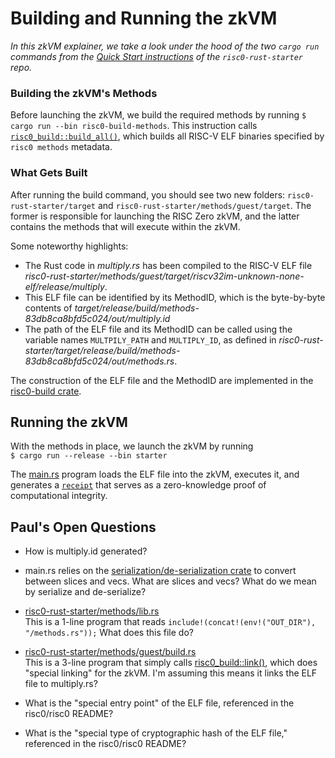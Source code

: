 # Building and Running the zkVM
*In this zkVM explainer, we take a look under the hood of the two `cargo run` commands from the [Quick Start instructions](README.md) of the `risc0-rust-starter` repo.*
### Building the zkVM's Methods

Before launching the zkVM, we build the required methods by running `$ cargo run --bin risc0-build-methods`. This instruction calls [`risc0_build::build_all()`](https://docs.rs/risc0-build/0.7.2/risc0_build/), which builds all RISC-V ELF binaries specified by `risc0 methods` metadata. 

### What Gets Built

After running the build command, you should see two new folders: `risc0-rust-starter/target` and `risc0-rust-starter/methods/guest/target`. The  former is responsible for launching the RISC Zero zkVM, and the latter contains the methods that will execute within the zkVM. 

Some noteworthy highlights:
- The Rust code in *multiply.rs* has been compiled to the RISC-V ELF file *risc0-rust-starter/methods/guest/target/riscv32im-unknown-none-elf/release/multiply*.
- This ELF file can be identified by its MethodID, which is the byte-by-byte contents of *target/release/build/methods-83db8ca8bfd5c024/out/multiply.id*
- The path of the ELF file and its MethodID can be called using the variable names `MULTPILY_PATH` and `MULTIPLY_ID`, as defined in *risc0-rust-starter/target/release/build/methods-83db8ca8bfd5c024/out/methods.rs*. 

The construction of the ELF file and the MethodID are implemented in the [risc0-build crate](https://docs.rs/risc0-build/0.7.2/src/risc0_build/lib.rs.html).



## Running the zkVM

With the methods in place, we launch the zkVM by running <br/>`$ cargo run --release --bin starter`

The [main.rs](https://github.com/risc0/risc0-rust-starter/blob/main/starter/src/main.rs) program loads the ELF file into the zkVM, executes it, and generates a [`receipt`](https://docs.rs/risc0-zkvm-host/0.7.2/risc0_zkvm_host/struct.Receipt.html) that serves as a zero-knowledge proof of computational integrity. 

## Paul's Open Questions 

- How is multiply.id generated? 

- main.rs relies on the [serialization/de-serialization crate](https://docs.rs/risc0-zkvm-serde/latest/risc0_zkvm_serde/) to convert between slices and vecs. What are slices and vecs? What do we mean by serialize and de-serialize?
  
- [risc0-rust-starter/methods/lib.rs](https://github.com/risc0/risc0-rust-starter/blob/main/methods/lib.rs) <br/>
  This is a 1-line program that reads `include!(concat!(env!("OUT_DIR"), "/methods.rs"));` What does this file do?

 - [risc0-rust-starter/methods/guest/build.rs](https://github.com/risc0/risc0-rust-starter/blob/main/methods/guest/build.rs) <br/>
    This is a 3-line program that simply calls [risc0_build::link()](https://docs.rs/risc0-build/0.7.2/risc0_build/), which does "special linking" for the zkVM. I'm assuming this means it links the ELF file to multiply.rs? 

- What is the "special entry point" of the ELF file, referenced in the risc0/risc0 README?

- What is the "special type of cryptographic hash of the ELF file," referenced in the risc0/risc0 README?






